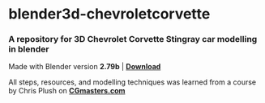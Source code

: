 # blender3d-chevroletcorvette
### A repository for 3D Chevrolet Corvette Stingray car modelling in blender

Made with Blender version **2.79b** | **[Download](https://www.blender.org/)**

All steps, resources, and modelling techniques was learned from a course by Chris Plush on **[CGmasters.com](https://cgmasters.com/master-car-creation-in-blender/)**
